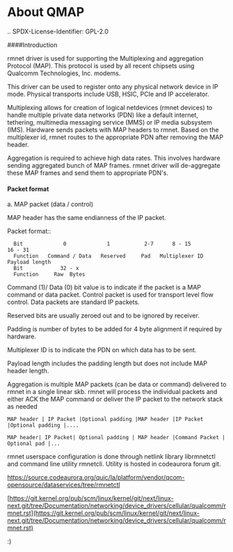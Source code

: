 About QMAP
=====


.. SPDX-License-Identifier: GPL-2.0


####Introduction

rmnet driver is used for supporting the Multiplexing and aggregation Protocol (MAP). This protocol is used by all recent chipsets using Qualcomm
Technologies, Inc. modems.

This driver can be used to register onto any physical network device in IP mode. Physical transports include USB, HSIC, PCIe and IP accelerator.

Multiplexing allows for creation of logical netdevices (rmnet devices) to handle multiple private data networks (PDN) like a default internet, tethering, multimedia messaging service (MMS) or IP media subsystem (IMS). Hardware sends packets with MAP headers to rmnet. Based on the multiplexer id, rmnet routes to the appropriate PDN after removing the MAP header.

Aggregation is required to achieve high data rates. This involves hardware sending aggregated bunch of MAP frames. rmnet driver will de-aggregate
these MAP frames and send them to appropriate PDN's.

#### Packet format

a. MAP packet (data / control)

MAP header has the same endianness of the IP packet.

Packet format::

	  Bit             0             1           2-7      8 - 15           16 - 31
	  Function   Command / Data   Reserved     Pad   Multiplexer ID    Payload length
	  Bit            32 - x
	  Function     Raw  Bytes

Command (1)/ Data (0) bit value is to indicate if the packet is a MAP command or data packet. Control packet is used for transport level flow control. Data packets are standard IP packets.

Reserved bits are usually zeroed out and to be ignored by receiver.

Padding is number of bytes to be added for 4 byte alignment if required by hardware.

Multiplexer ID is to indicate the PDN on which data has to be sent.

Payload length includes the padding length but does not include MAP header length.

Aggregation is multiple MAP packets (can be data or command) delivered to rmnet in a single linear skb. rmnet will process the individual packets and either ACK the MAP command or deliver the IP packet to the network stack as needed

	MAP header | IP Packet |Optional padding |MAP header |IP Packet |Optional padding |....
	
	MAP header| IP Packet| Optional padding | MAP header |Command Packet | Optional pad |...

rmnet userspace configuration is done through netlink library librmnetctl and command line utility rmnetcli. Utility is hosted in codeaurora forum git.

https://source.codeaurora.org/quic/la/platform/vendor/qcom-opensource/dataservices/tree/rmnetctl

[https://git.kernel.org/pub/scm/linux/kernel/git/next/linux-next.git/tree/Documentation/networking/device_drivers/cellular/qualcomm/rmnet.rst](https://git.kernel.org/pub/scm/linux/kernel/git/next/linux-next.git/tree/Documentation/networking/device_drivers/cellular/qualcomm/rmnet.rst)




























:)
